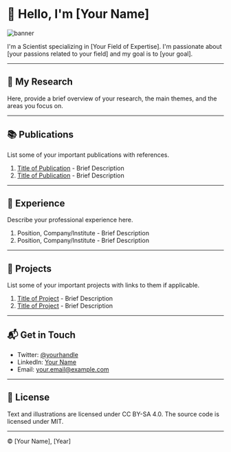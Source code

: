 # 👋 Hello, I'm [Your Name]

![banner](./banner.png)

I'm a Scientist specializing in [Your Field of Expertise]. I'm passionate about [your passions related to your field] and my goal is to [your goal].

---

## 🧪 My Research

Here, provide a brief overview of your research, the main themes, and the areas you focus on.

---

## 📚 Publications

List some of your important publications with references.

1. [Title of Publication](link_to_publication) - Brief Description
2. [Title of Publication](link_to_publication) - Brief Description

---

## 💼 Experience

Describe your professional experience here.

1. Position, Company/Institute - Brief Description
2. Position, Company/Institute - Brief Description

---

## 📌 Projects

List some of your important projects with links to them if applicable.

1. [Title of Project](link_to_project) - Brief Description
2. [Title of Project](link_to_project) - Brief Description

---

## 📬 Get in Touch

- Twitter: [@yourhandle](https://twitter.com/yourhandle)
- LinkedIn: [Your Name](https://linkedin.com/in/your-linkedin-username)
- Email: your.email@example.com

---

## 📄 License

Text and illustrations are licensed under CC BY-SA 4.0. The source code is licensed under MIT.

---

© [Your Name], [Year]

